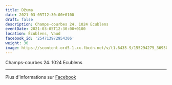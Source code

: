 ```yaml
---
title: Džuma
date: 2021-03-05T12:30:00+0100
draft: false
description: Champs-courbes 24. 1024 Ecublens
eventDate: 2021-03-05T12:30:00+0100
location: Écublens, Vaud
facebook_id: '254713972954306'
weight: 30
image: https://scontent-ord5-1.xx.fbcdn.net/v/t1.6435-9/155294275_3695079563921169_4909597834044538694_n.jpg?_nc_cat=101&ccb=1-7&_nc_sid=9e60e4&_nc_ohc=-X1DmutKjwgQ7kNvwE2peo7&_nc_oc=AdlDjfOPo9m3fsOyUyq6mHor3N6--7ASM6CPBAHuZFsgcf0Dwu2mJPQuGw2utjXphR8&_nc_zt=23&_nc_ht=scontent-ord5-1.xx&edm=ABTKTjYEAAAA&_nc_gid=2rGFdPuWdBRF-8DtpTnZOw&oh=00_AfVoofACBYyrSjPNgwFII4U3XyeTCLjHv7Ocq26Ab-KYVA&oe=68BCDD5B
---
```


Champs-courbes 24. 1024 Ecublens

---

Plus d'informations sur [Facebook](https://facebook.com/events/254713972954306)